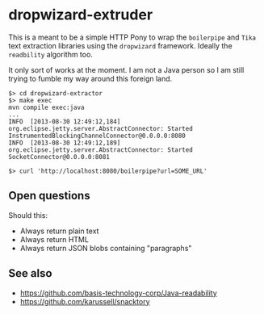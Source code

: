 dropwizard-extruder
==

This is a meant to be a simple HTTP Pony to wrap the `boilerpipe` and `Tika`
text extraction libraries using the `dropwizard` framework. Ideally the `readbility` algorithm too.

It only sort of works at the moment. I am not a Java person so I am still trying to fumble my
way around this foreign land.

	$> cd dropwizard-extractor
	$> make exec
	mvn compile exec:java
	...
	INFO  [2013-08-30 12:49:12,184] org.eclipse.jetty.server.AbstractConnector: Started InstrumentedBlockingChannelConnector@0.0.0.0:8080
	INFO  [2013-08-30 12:49:12,189] org.eclipse.jetty.server.AbstractConnector: Started SocketConnector@0.0.0.0:8081
  
	$> curl 'http://localhost:8080/boilerpipe?url=SOME_URL'
  
Open questions
--

Should this:

* Always return plain text
* Always return HTML
* Always return JSON blobs containing "paragraphs" 

See also
--

* https://github.com/basis-technology-corp/Java-readability
* https://github.com/karussell/snacktory
